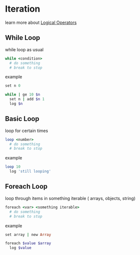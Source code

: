 # Iteration

learn more about [Logical Operators](#logic-operators)

## While Loop

while loop as usual

```ruby
while <condition>
  # do something
  # break to stop
```

example

```ruby
set n 0

while | ge 10 $n
  set n | add $n 1
  log $n
```

## Basic Loop

loop for certain times

```ruby
loop <number>
  # do something
  # break to stop
```

example

```ruby
loop 10
  log 'still looping'
```

## Foreach Loop

loop through items in something iterable ( arrays, objects, string)

```ruby
foreach <var> <something iterable>
  # do something
  # break to stop
```

example

```ruby
set array | new Array

foreach $value $array
  log $value
```

